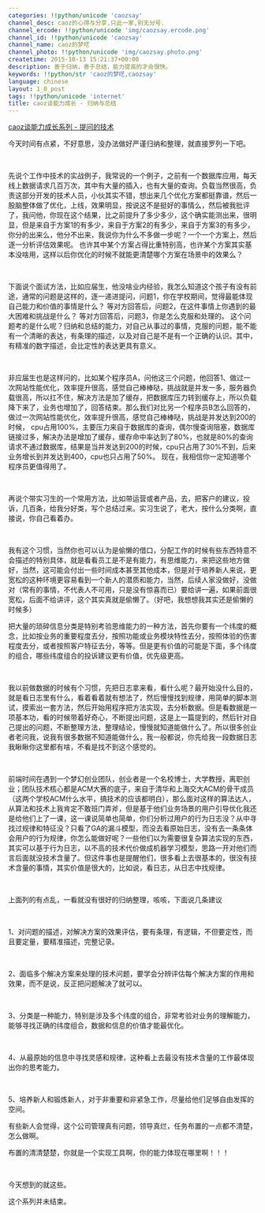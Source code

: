 ```yaml
---
categories: !!python/unicode 'caozsay'
channel_desc: caoz的心得与分享,只此一家,别无分号.
channel_ercode: !!python/unicode 'img/caozsay.ercode.png'
channel_id: !!python/unicode 'caozsay'
channel_name: caoz的梦呓
channel_photo: !!python/unicode 'img/caozsay.photo.png'
createtime: 2015-10-13 15:21:37+00:00
description: 善于归纳，善于总结，能力提高的才会很快。
keywords: !!python/str 'caoz的梦呓,caozsay'
language: chinese
layout: 1_0_post
tags: !!python/unicode 'internet'
title: caoz谈能力成长 - 归纳与总结
---
```

<div class="rich_media_content" id="js_content">
<p>
<a data_ue_src="http://mp.weixin.qq.com/s?__biz=MzI0MjA1Mjg2Ng==&amp;mid=209695455&amp;idx=1&amp;sn=4d9a296a87f9525907e1e58c85b0648b&amp;scene=21#wechat_redirect" href="http://mp.weixin.qq.com/s?__biz=MzI0MjA1Mjg2Ng==&amp;mid=209695455&amp;idx=1&amp;sn=4d9a296a87f9525907e1e58c85b0648b&amp;scene=21#wechat_redirect" target="_blank">
          caoz谈能力成长系列 - 提问的技术
         </a>
<br/>
</p>
<p>
         今天时间有点紧，不好意思，没办法做好严谨归纳和整理，就直接罗列一下吧。
        </p>
<p>
<br/>
</p>
<p>
         先说个工作中技术的实战例子，我常说的一个例子，之前有一个数据库应用，每天线上数据请求几百万次，其中有大量的插入，也有大量的查询。负载当然很高，负责这部分开发的技术人员，小伙其实不错，想出来几个优化方案都挺靠谱，然后一股脑整体做了优化，上线，效果明显，按说这不是挺好的事情么，然后被我批评了，我问他，你现在这个结果，比之前提升了多少多少，这个确实能测出来，很明显，但是来自于方案1的有多少，来自于方案2的有多少，来自于方案3的有多少，你分的出来么，他分不出来，我说你为什么不多做一步呢？一个一个方案上，然后逐一分析评估效果呢。 也许其中某个方案占得比重特别高，也许某个方案其实基本没啥用，这样以后你优化的时候不就能更清楚哪个方案在场景中的效果么？
        </p>
<p>
<br/>
</p>
<p>
         下面说个面试方法，比如应届生，他没啥业内经验，我怎么知道这个孩子有没有前途，通常的问题是这样的，逐一递进提问，问题1，你在学校期间，觉得最能体现自己能力和价值的事情是什么？  等对方回答后，问题2，在这件事情上你遇到的最大困难和挑战是什么？ 等对方回答后，问题3，你是怎么克服和处理的。  这个问题考的是什么呢？归纳和总结的能力，对自己从事过的事情，克服的问题，能不能有一个清晰的表达，有条理的描述，以及对自己是不是有一个正确的认识。其中，有精准的数字描述，会比定性的表达更具有意义。
        </p>
<p>
<br/>
</p>
<p>
         非应届生也是这样问的，比如某个程序员A，问他这三个问题，他回答1、做过一次网站性能优化，效率提升很高，感觉自己棒棒哒，挑战就是并发一多，服务器负载很高，所以扛不住，解决方法是加了缓存，把数据库压力转到缓存上，所以负载降下来了，业务也增加了，回答结束。那么我们对比另一个程序员B怎么回答的，做过一次网站性能优化，效率提升很高，感觉自己棒棒哒，挑战是并发达到200的时候， cpu占用100%，主要压力来自于数据库的查询，偶尔慢查询阻塞，数据库链接过多，解决办法是增加了缓存，缓存命中率达到了80%，也就是80%的查询请求不通过数据库，结果是当并发达到200的时候，cpu只占用了30%不到，后来业务增长到并发达到400，cpu也只占用了50%。 现在，我相信你一定知道哪个程序员更值得用了。
        </p>
<p>
<br/>
</p>
<p>
         再说个带实习生的一个常用方法，比如带运营或者产品，去，把客户的建议，投诉，几百条，给我分好类，写个总结过来。实习生说了，老大，按什么分类啊，直接说，你自己看着办。
        </p>
<p>
<br/>
</p>
<p>
         我有这个习惯，当然你也可以认为是偷懒的借口，分配工作的时候有些东西特意不会描述的特别具体，就是看看员工是不是有能力，有思维能力，来把这些地方做好，当然，这可能会付出一些时间成本甚至其他成本，但是对于培养新人来说，更宽松的这种环境更容易看到一个新人的潜质和能力，当然，后续人家没做好，没做对（常有的事情，不代表人不可用，只是没有惊喜而已）要给讲一遍，如果前面很宽松，后面不给讲评，这个其实真就是偷懒了。（好吧，我想想我其实还是偷懒的时候多）
        </p>
<p>
</p>
<p>
         把大量的琐碎信息分类是特别考验思维能力的一种方法，首先你要有一个纬度的概念，比如按业务的重要程度去分，按照功能或业务模块特性去分，按照体验的伤害程度去分，或者按照客户特征去分，等等。但是更有价值的可能是下面，多个纬度的组合，哪些纬度组合的投诉建议更有价值，优先级更高。
        </p>
<p>
<br/>
</p>
<p>
         我以前做数据的时候有个习惯，先把日志拿来看，看什么呢？最开始没什么目的，就是看日志里有什么，看着看着就有想法了，然后慢慢找到规律，用简单的脚本测试，摸索出一套方法，然后开始用程序把方法实现，去分析数据。但是看数据是一项基本功，看的时候带着好奇心，不断提出问题，这是上一篇提到的，然后针对自己提出的问题，不断整理方法，整理结论，慢慢就知道能做什么了。所以很多创业者老问我，说我有很多数据不知道能做什么，我一般都说，你先给我一段数据日志我瞅瞅你这里都有啥，不看是找不到这个感觉的。
        </p>
<p>
<br/>
</p>
<p>
         前端时间在遇到一个梦幻创业团队，创业者是一个名校博士，大学教授，离职创业；团队技术核心都是ACM大赛的底子，来自于清华和上海交大ACM的骨干成员（这两个学校ACM什么水平，搞技术的应该都明白），那么面对这样的算法达人，从算法和技术上我肯定不敢班门弄斧，但是基于他们业务场景的用户引导优化我还是给他们上了一课，这一课说简单也简单，你们分析过用户的行为日志没？从中寻找过规律和特征没？只看了GA的漏斗模型，而没去看原始日志，没有去一条条体会用户的行为规律，你怎么能做好呢？一些他们以为需要很复杂算法实现的东西，其实可以基于行为日志，以不高的技术代价做成机器学习模型，思路一开对他们而言后面就没技术含量了。但这件事也是提醒他们，很多看上去很基本的，很没有技术含量的事情，其实价值是很大的，比如说，看日志，从日志中找规律。
        </p>
<p>
<br/>
</p>
<p>
         上面列的有点乱，一看就没有很好的归纳整理，咳咳，下面说几条建议
        </p>
<p>
<br/>
</p>
<p>
         1、对问题的描述，对解决方案的效果评估，要有条理，有逻辑，不但要定性，而且要定量，要精准描述，完整记录。
        </p>
<p>
<br/>
</p>
<p>
         2、面临多个解决方案来处理的技术问题，要学会分辨评估每个解决方案的作用和效果，而不是说，反正把问题解决了就可以。
        </p>
<p>
<br/>
</p>
<p>
         3、分类是一种能力，特别是涉及多个纬度的组合，非常考验对业务的理解能力，能够寻找正确的纬度组合，数据和信息的价值才能最优化。
        </p>
<p>
<br/>
</p>
<p>
         4、从最原始的信息中寻找灵感和规律，这种看上去最没有技术含量的工作最体现出你的思考能力。
        </p>
<p>
<br/>
</p>
<p>
         5、培养新人和锻炼新人，对于非重要和非紧急工作，尽量给他们足够自由发挥的空间。
        </p>
<p>
         有些新人会觉得，这个公司管理真有问题，领导真烂，任务布置的一点都不清楚，怎么做啊。
        </p>
<p>
         布置的清清楚楚，你就是一个实现工具啊，你的能力体现在哪里啊！！！
        </p>
<p>
<br/>
</p>
<p>
         今天想到的就这些。
        </p>
<p>
         这个系列并未结束。
        </p>
<p>
<br/>
</p>
</div>